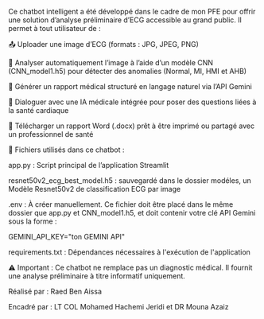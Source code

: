 Ce chatbot intelligent a été développé dans le cadre de mon PFE pour offrir une solution d’analyse préliminaire d’ECG accessible au grand public. Il permet à tout utilisateur de :

📤 Uploader une image d’ECG (formats : JPG, JPEG, PNG)

🤖 Analyser automatiquement l’image à l’aide d’un modèle CNN (CNN_model1.h5) pour détecter des anomalies (Normal, MI, HMI et AHB)

🧾 Générer un rapport médical structuré en langage naturel via l’API Gemini

💬 Dialoguer avec une IA médicale intégrée pour poser des questions liées à la santé cardiaque

📄 Télécharger un rapport Word (.docx) prêt à être imprimé ou partagé avec un professionnel de santé

📁 Fichiers utilisés dans ce chatbot :

app.py : Script principal de l’application Streamlit

resnet50v2_ecg_best_model.h5 : sauvegardé dans le dossier modéles, un Modèle Resnet50v2 de classification ECG par image

.env : À créer manuellement. Ce fichier doit être placé dans le même dossier que app.py et CNN_model1.h5, et doit contenir votre clé API Gemini sous la forme :

GEMINI_API_KEY="ton GEMINI API"

requirements.txt : Dépendances nécessaires à l'exécution de l'application

⚠️ Important : Ce chatbot ne remplace pas un diagnostic médical. Il fournit une analyse préliminaire à titre informatif uniquement.

Réalisé par : Raed Ben Aissa

Encadré par : LT COL Mohamed Hachemi Jeridi et DR Mouna Azaiz
